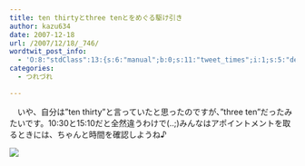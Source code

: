 ```yaml
---
title: ten thirtyとthree tenとをめぐる駆け引き
author: kazu634
date: 2007-12-18
url: /2007/12/18/_746/
wordtwit_post_info:
  - 'O:8:"stdClass":13:{s:6:"manual";b:0;s:11:"tweet_times";i:1;s:5:"delay";i:0;s:7:"enabled";i:1;s:10:"separation";s:2:"60";s:7:"version";s:3:"3.7";s:14:"tweet_template";b:0;s:6:"status";i:2;s:6:"result";a:0:{}s:13:"tweet_counter";i:2;s:13:"tweet_log_ids";a:1:{i:0;i:3489;}s:9:"hash_tags";a:0:{}s:8:"accounts";a:1:{i:0;s:7:"kazu634";}}'
categories:
  - つれづれ

---
```

<div class="section">
<p>
    　いや、自分は&#8221;ten thirty&#8221;と言っていたと思ったのですが、&#8221;three ten&#8221;だったみたいです。10:30と15:10だと全然違うわけで(..;)みんなはアポイントメントを取るときには、ちゃんと時間を確認しようね♪
</p>
  
<p>
<center>
</center>
</p>
  
<p>
<a href="http://flickr.com/photos/bhaskardutta/1366747977/" onclick="__gaTracker('send', 'event', 'outbound-article', 'http://flickr.com/photos/bhaskardutta/1366747977/', '');" title="Being Amiss"><img src="http://farm2.static.flickr.com/1054/1366747977_fe1c9f4cc6_m.jpg" /></a>
</p></p>
</div>
